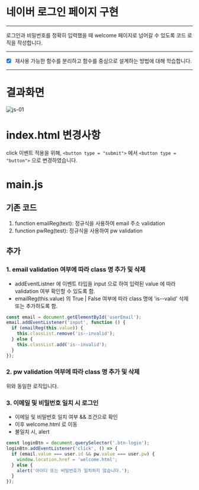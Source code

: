 # 네이버 로그인 페이지 구현


---

로그인과 비밀번호를 정확히 입력했을 때 welcome 페이지로 넘어갈 수 있도록 코드 로직을 작성합니다.


---
- [x] 재사용 가능한 함수를 분리하고 함수를 중심으로 설계하는 방법에 대해 학습합니다.



---
# 결과화면
![js-01](https://github.com/dani-day/js-homework/assets/134567470/13d3b139-5144-47e1-ad3c-0e23430ee722)


# index.html 변경사항
click 이벤트 적용을 위해, `<button type = "submit">` 에서 `<button type = "button">` 으로 변경하였습니다.

# main.js
## 기존 코드
1. function emailReg(text): 정규식을 사용하여 email 주소 validation
2. function pwReg(test): 정규식을 사용하여 pw validation

## 추가
### 1. email validation 여부에 따라 class 명 추가 및 삭제
- addEventListner 에 이벤트 타입을 input 으로 하여 입력된 value 에 따라 validation 여부 확인할 수 있도록 함.
- emailReg(this.value) 의 True | False 여부에 따라 class 명에 'is--valid' 삭제 또는 추가하도록 함.

```javascript
const email = document.getElementById('userEmail');
email.addEventListener('input', function () {
  if (emailReg(this.value)) {
    this.classList.remove('is--invalid');
  } else {
    this.classList.add('is--invalid');
  }
});
```

### 2. pw validation 여부에 따라 class 명 추가 및 삭제
위와 동일한 로직입니다.

### 3. 이메일 및 비밀번호 일치 시 로그인
- 이메일 및 비밀번호 일치 여부 && 조건으로 확인
- 이후 welcome.html 로 이동
- 불일치 시, alert

```javascript
const loginBtn = document.querySelector('.btn-login');
loginBtn.addEventListener('click', () => {
  if (email.value === user.id && pw.value === user.pw) {
    window.location.href = 'welcome.html';
  } else {
    alert('아이디 또는 비밀번호가 일치하지 않습니다.');
  }
});
```
